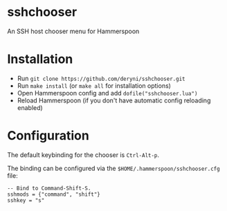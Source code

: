 # sshchooser
An SSH host chooser menu for Hammerspoon

# Installation
- Run `git clone https://github.com/deryni/sshchooser.git`
- Run `make install` (or `make all` for installation options)
- Open Hammerspoon config and add `dofile("sshchooser.lua")`
- Reload Hammerspoon (if you don't have automatic config reloading enabled)

# Configuration

The default keybinding for the chooser is `Ctrl-Alt-p`.

The binding can be configured via the `$HOME/.hammerspoon/sshchooser.cfg`
file:

    -- Bind to Command-Shift-S.
    sshmods = {"command", "shift"}
    sshkey = "s"

